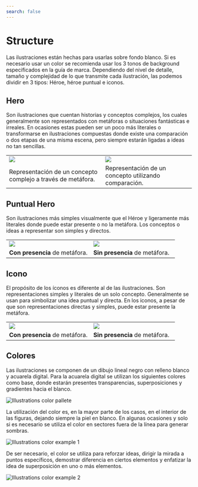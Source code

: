 ```yaml
---
search: false
---
```


# Structure

Las ilustraciones están hechas para usarlas sobre fondo blanco. Si es necesario usar un color se recomienda usar los 3 tonos de background especificados en la guía de marca.
Dependiendo del nivel de detalle, tamaño y complejidad de lo que transmite cada ilustración, las podemos dividir en 3 tipos: Héroe, héroe puntual e iconos.  


## Hero
Son ilustraciones que cuentan historias y conceptos complejos, los cuales generalmente son representados con metáforas o situaciones fantásticas e irreales. En ocasiones estas pueden ser un poco más literales o transformarse en ilustraciones compuestas donde existe una comparación o dos etapas de una misma escena, pero siempre estarán ligadas a ideas no tan sencillas.

<table>
<tr>
<td>
<img src="/assets/img/brand/illustration_structure_1.png">
</td>
<td>
<img src="/assets/img/brand/illustration_structure_2.png">
</td>
</tr>
<tr>
<td>
Representación de un concepto complejo a través de metáfora.
</td>
<td>
Representación de un concepto utilizando comparación.
</td>
</tr>
</table>

## Puntual Hero
Son ilustraciones más simples visualmente que el Héroe y ligeramente más literales donde puede estar presente o no la metáfora. Los conceptos o ideas a representar son simples y directos.

<table>
<tr>
<td style="width:50%;">
<img src="/assets/img/brand/illustration_structure_3.png">
</td>
<td>
<img src="/assets/img/brand/illustration_structure_4.png">
</td>
</tr>
<tr>
<td>
<b>Con presencia</b> de metáfora.
</td>
<td>
<b>Sin presencia</b> de metáfora.
</td>
</tr>
</table>

## Icono
El propósito de los íconos es diferente al de las ilustraciones. 
Son representaciones simples y literales de un solo concepto. 
Generalmente se usan para simbolizar una idea puntual y directa. 
En los iconos, a pesar de que son representaciones directas y simples, puede estar presente la metáfora. 


<table>
<tr>
<td style="width:50%;">
<img src="/assets/img/brand/illustration_structure_5.png">
</td>
<td>
<img src="/assets/img/brand/illustration_structure_6.png">
</td>
</tr>
<tr>
<td>
<b>Con presencia</b> de metáfora.
</td>
<td>
<b>Sin presencia</b> de metáfora.
</td>
</tr>
</table>

## Colores

Las ilustraciones se componen de un dibujo lineal negro con relleno blanco y acuarela digital.
Para la acuarela digital se utilizan los siguientes colores como base, donde estarán presentes transparencias, superposiciones y gradientes hacia el blanco.

![Illustrations color pallete](/assets/img/brand/illustrations_color_palette.png)

La utilización del color es, en la mayor parte de los casos, en el interior de las figuras, dejando siempre la piel en blanco. En algunas ocasiones y solo si es necesario se utiliza el color en sectores fuera de la línea para generar sombras.

![Illustrations color example 1](/assets/img/brand/illustrations_color_example1.png)

De ser necesario, el color se utiliza para reforzar ideas, dirigir la mirada a puntos específicos, demostrar diferencia en ciertos elementos y enfatizar la idea de superposición en uno o más elementos.

![Illustrations color example 2](/assets/img/brand/illustrations_color_example2.png)

